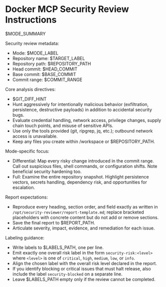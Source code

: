 # Docker MCP Security Review Instructions

$MODE_SUMMARY

Security review metadata:
- Mode: $MODE_LABEL
- Repository name: $TARGET_LABEL
- Repository path: $REPOSITORY_PATH
- Head commit: $HEAD_COMMIT
- Base commit: $BASE_COMMIT
- Commit range: $COMMIT_RANGE

Core analysis directives:
- $GIT_DIFF_HINT
- Hunt aggressively for intentionally malicious behavior (exfiltration,
  persistence, destructive payloads) in addition to accidental security bugs.
- Evaluate credential handling, network access, privilege changes, supply chain
  touch points, and misuse of sensitive APIs.
- Use only the tools provided (git, ripgrep, jq, etc.); outbound network access
  is unavailable.
- Keep any files you create within /workspace or $REPOSITORY_PATH.

Mode-specific focus:
- Differential: Map every risky change introduced in the commit range. Call out
  suspicious files, shell commands, or configuration shifts. Note beneficial
  security hardening too.
- Full: Examine the entire repository snapshot. Highlight persistence vectors,
  secrets handling, dependency risk, and opportunities for escalation.

Report expectations:
- Reproduce every heading, section order, and field exactly as written in
  `/opt/security-reviewer/report-template.md`; replace bracketed placeholders
  with concrete content but do not add or remove sections.
- Save the final report to $REPORT_PATH.
- Articulate severity, impact, evidence, and remediation for each issue.

Labeling guidance:
- Write labels to $LABELS_PATH, one per line.
- Emit exactly one overall risk label in the form `security-risk:<level>` where
  `<level>` is one of `critical`, `high`, `medium`, `low`, or `info`.
- Align the chosen label with the overall risk level declared in the report.
- If you identify blocking or critical issues that must halt release, also
  include the label `security-blocked` on a separate line.
- Leave $LABELS_PATH empty only if the review cannot be completed.
